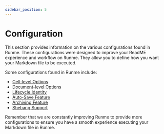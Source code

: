 ```yaml
---
sidebar_position: 5
---
```


# Configuration

This section provides information on the various configurations found in Runme. These configurations were designed to improve your ReadME experience and workflow on Runme. They allow you to define how you want your Markdown file to be executed.

Some configurations found in Runme include:

* [Cell-level Options](../configuration/cell-level)
* [Document-level Options](../configuration/document-level)
* [Lifecycle Identity](../configuration/lifecycle-identity)
* [Auto-Save Feature](../configuration/auto-save)
* [Archiving Feature](../configuration/archiving)
* [Shebang Support](../configuration/shebang)


Remember that we are constantly improving Runme to provide more configurations to ensure you have a smooth experience executing your Markdown file in Runme.
